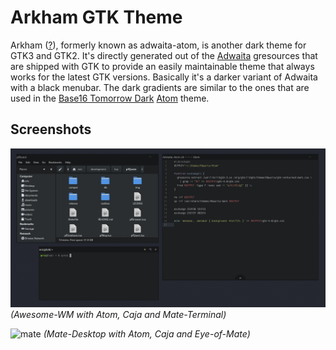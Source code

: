 # Arkham GTK Theme

Arkham ([?](https://en.wikipedia.org/wiki/Arkham)), formerly known as adwaita-atom, is another dark theme for GTK3 and GTK2. It's directly generated out of the [Adwaita](https://github.com/GNOME/gtk/tree/master/gtk/theme/Adwaita) gresources that are shipped with GTK to provide an easily maintainable theme that always works for the latest GTK versions. Basically it's a darker variant of Adwaita with a black menubar. The dark gradients are similar to the ones that are used in the [Base16 Tomorrow Dark](https://github.com/atom/base16-tomorrow-dark-theme) [Atom](https://atom.io/) theme.

## Screenshots

![awesomewm](screenshot.jpg)
*(Awesome-WM with Atom, Caja and Mate-Terminal)*

![mate](https://i.imgur.com/ibmQSft.png)
*(Mate-Desktop with Atom, Caja and Eye-of-Mate)*
